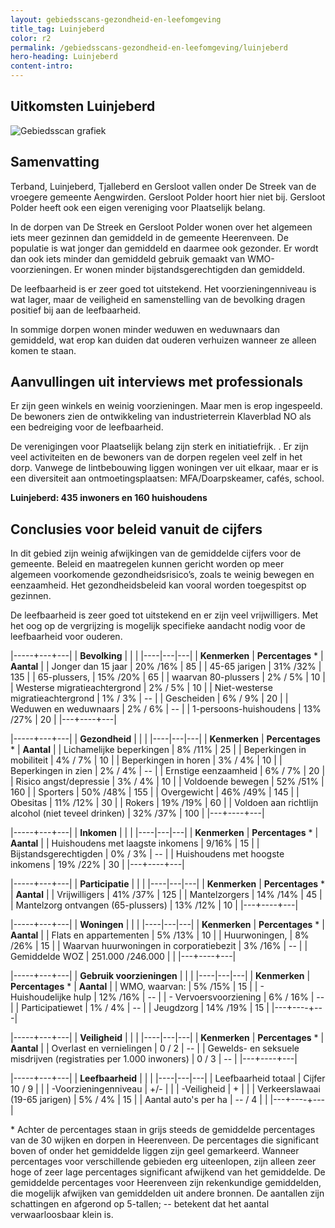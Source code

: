 ```yaml
---
layout: gebiedsscans-gezondheid-en-leefomgeving
title_tag: Luinjeberd
color: r2
permalink: /gebiedsscans-gezondheid-en-leefomgeving/luinjeberd
hero-heading: Luinjeberd
content-intro:
---
```

## Uitkomsten Luinjeberd

![Gebiedsscan grafiek](/uploads/Grafieken_Gebiedsscans_Dorpen-11.png)

## Samenvatting
Terband, Luinjeberd, Tjalleberd en Gersloot vallen onder De Streek van de vroegere gemeente Aengwirden. Gersloot Polder hoort hier niet bij. Gersloot Polder heeft ook een eigen vereniging voor Plaatselijk belang.

In de dorpen van De Streek en Gersloot Polder wonen over het algemeen iets meer gezinnen dan gemiddeld in de gemeente Heerenveen. De populatie is wat jonger dan gemiddeld en daarmee ook gezonder. Er wordt dan ook iets minder dan gemiddeld gebruik gemaakt van WMO-voorzieningen. Er wonen minder  bijstandsgerechtigden dan gemiddeld.

De leefbaarheid is er zeer goed tot uitstekend. Het voorzieningenniveau is wat lager, maar de veiligheid en samenstelling van de bevolking dragen positief bij aan de leefbaarheid.

In sommige dorpen wonen minder weduwen en weduwnaars dan gemiddeld, wat erop kan duiden dat ouderen verhuizen wanneer ze alleen komen te staan.

## Aanvullingen uit interviews met professionals
Er zijn geen winkels en weinig voorzieningen. Maar men is erop ingespeeld. De bewoners zien de ontwikkeling van industrieterrein Klaverblad NO als een bedreiging voor de leefbaarheid.

De verenigingen voor Plaatselijk belang zijn sterk en initiatiefrijk. . Er zijn veel activiteiten en de bewoners van de dorpen regelen veel zelf in het dorp. Vanwege de lintbebouwing liggen woningen ver uit elkaar, maar er is een diversiteit aan ontmoetingsplaatsen: MFA/Doarpskeamer, cafés, school.

**Luinjeberd: 435 inwoners en 160 huishoudens**

## Conclusies voor beleid vanuit de cijfers
In dit gebied zijn weinig afwijkingen van de gemiddelde cijfers voor de gemeente. Beleid en maatregelen kunnen gericht worden op meer algemeen voorkomende gezondheidsrisico’s, zoals te weinig bewegen en eenzaamheid. Het gezondheidsbeleid kan vooral worden toegespitst  op gezinnen.

De leefbaarheid is zeer goed tot uitstekend en er zijn veel vrijwilligers. Met het oog op de vergrijzing is mogelijk specifieke aandacht nodig voor de leefbaarheid voor ouderen.

|-----+---+---|
|  **Bevolking**  |  |    |
|----|---|---|
| **Kenmerken**  | **Percentages** * | **Aantal** |
| Jonger dan 15 jaar                                  | 20% /16% | 85 |
| 45-65 jarigen                                       | 31% /32% | 135 |
| 65-plussers,                                        | 15% /20% | 65 |
| waarvan 80-plussers                                 | 2% / 5% | 10 |
| Westerse migratieachtergrond                        | 2% / 5% | 10 |
| Niet-westerse migratieachtergrond                   | 1% / 3% | --  |
| Gescheiden                                          | 6% / 9% | 20 |
| Weduwen en weduwnaars                               | 2% / 6% | -- |
| 1-persoons-huishoudens                              | 13% /27% | 20 |
|---+----+---|

|-----+---+---|
| **Gezondheid** |     |     |
|----|---|---|
| **Kenmerken** | **Percentages** * | **Aantal** |
| Lichamelijke beperkingen                            |  8% /11%   |  25   |
| Beperkingen in mobiliteit                           |  4% / 7%   |  10   |
| Beperkingen in horen                                |  3% / 4%   |  10   |
| Beperkingen in zien                                 |  2% / 4%   |  --   |
| Ernstige eenzaamheid                                |  6% / 7%   |  20   |
| Risico angst/depressie                              |  3% / 4%   |  10   |
| Voldoende bewegen                                   |  52% /51%   |  160   |
| Sporters                                            |  50% /48%   |  155   |
| Overgewicht                                         |  46% /49%   |  145   |
| Obesitas                                            |  11% /12%   |  30   |
| Rokers                                              |  19% /19%   |  60   |
| Voldoen aan richtlijn alcohol (niet teveel drinken) |  32% /37%   |  100   |
|---+----+---|

|-----+---+---|
| **Inkomen** |     |     |
|----|---|---|
| **Kenmerken**    | **Percentages** * | **Aantal** |
| Huishoudens met laagste inkomens                    |  9/16%      |   15      |
| Bijstandsgerechtigden                               |  0% / 3%      |   --      |
| Huishoudens met hoogste inkomens                    |  19% /22%      |   30      |
|---+----+---|

|-----+---+---|
| **Participatie** |     |     |
|----|---|---|
| **Kenmerken**  | **Percentages** * | **Aantal** |
| Vrijwilligers                                       |  41% /37%     |   125      |
| Mantelzorgers                                       |  14% /14%     |   45      |
| Mantelzorg ontvangen (65-plussers)                  |  13% /12%     |   10      |
|---+----+---|

|-----+---+---|
| **Woningen** |     |     |
|----|---|---|
| **Kenmerken** | **Percentages** * | **Aantal** |
| Flats en appartementen                              | 5% /13% |  10 |
| Huurwoningen,                                       | 8% /26% |  15 |
| Waarvan huurwoningen in corporatiebezit             | 3% /16% |  -- |
| Gemiddelde WOZ                                      | 251.000 /246.000 |      |
|---+----+---|

|-----+---+---|
| **Gebruik voorzieningen** |     |     |
|----|---|---|
| **Kenmerken** | **Percentages** * | **Aantal** |
| WMO, waarvan:                                       | 5% /15% | 15 |
| - Huishoudelijke hulp                               | 12% /16% | -- |
| - Vervoersvoorziening                               | 6% / 16% | -- |
| Participatiewet                                     | 1% / 4% | -- |
| Jeugdzorg                                           | 14% /19% | 15 |
|---+----+---|

|-----+---+---|
| **Veiligheid** |     |     |
|----|---|---|
| **Kenmerken** | **Percentages** * | **Aantal** |
| Overlast en vernielingen                                           | 0 / 2 | -- |
| Gewelds- en seksuele misdrijven (registraties per 1.000 inwoners)  | 0 / 3 | -- |
|---+----+---|

|-----+---+---|
| **Leefbaarheid** |     |     |
|----|---|---|
| Leefbaarheid totaal                                | Cijfer 10 / 9 |                     |
| -Voorzieningenniveau                               | +/- |                     |
| -Veiligheid                                        | + |            |
| Verkeerslawaai (19-65 jarigen)                     | 5% / 4% |    15                  |
| Aantal auto's per ha                               | -- / 4 |                     |
|---+----+---|

\* Achter de percentages staan in grijs steeds de gemiddelde percentages van de 30 wijken en dorpen in Heerenveen. De percentages die significant boven of onder het gemiddelde liggen zijn geel gemarkeerd. Wanneer percentages voor verschillende gebieden erg uiteenlopen, zijn alleen zeer hoge of zeer lage percentages significant afwijkend van het gemiddelde. De gemiddelde percentages voor Heerenveen zijn rekenkundige gemiddelden, die mogelijk afwijken van gemiddelden uit andere bronnen. De aantallen zijn schattingen en afgerond op 5-tallen; -- betekent dat het aantal verwaarloosbaar klein is.

